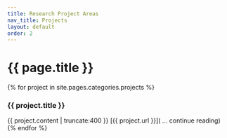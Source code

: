 ```yaml
---
title: Research Project Areas
nav_title: Projects
layout: default
order: 2
---
```


# {{ page.title }}

{% for project in site.pages.categories.projects %}
### {{ project.title }}
{{ project.content | truncate:400 }} 
[{{ project.url }}]( ... continue reading)
{% endfor %}

